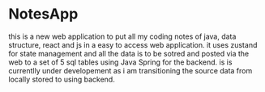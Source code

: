 # NotesApp
this is a new web application to put all my coding notes of java, data structure, react and js in a easy to access web application.
it uses zustand for state management and all the data is to be sotred and posted via the web to a set of 5 sql tables using Java Spring for the backend. 
is is currentlly under developement as i am transitioning the source data from locally stored to using backend.
